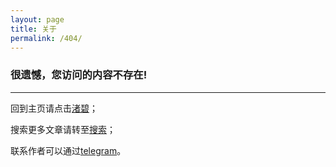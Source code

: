 ```yaml
---
layout: page 
title: 关于
permalink: /404/
---
```


### 很遗憾，您访问的内容不存在!

-------

回到主页请点击[渚碧](https://jubeny.com/)；

搜索更多文章请转至[搜索](https://jubeny.com/search/)；

联系作者可以通过[telegram](https://t.me/jubyshu/)。